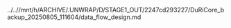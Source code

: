 ../..//mnt/h/ARCHIVE/.UNWRAP/D/STAGE1_OUT/2247cd293227/DuRiCore_backup_20250805_111604/data_flow_design.md
